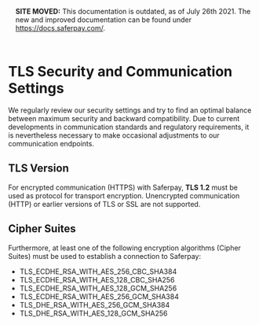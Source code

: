 <div class="warning" style="min-height: 75px;">
  <span class="glyphicon glyphicon-exclamation-sign" style="color: rgb(240, 169, 43);font-size: 55px;float: left;height: 75px;margin-right: 15px;margin-top: 0px;"></span>
  <p><strong>SITE MOVED:</strong> This documentation is outdated, as of July 26th 2021. The new and improved documentation can be found under <a href="https://docs.saferpay.com/home/integration-guide/introduction">https://docs.saferpay.com/</a>.</p>
</div>

# TLS Security and Communication Settings
We regularly review our security settings and try to find an optimal balance between maximum security and backward compatibility. Due to current developments in communication standards and regulatory requirements, it is nevertheless necessary to make occasional adjustments to our communication endpoints.

## TLS Version
For encrypted communication (HTTPS) with Saferpay, **TLS 1.2** must be used as protocol for transport encryption. Unencrypted communication (HTTP) or earlier versions of TLS or SSL are not supported.

## Cipher Suites
Furthermore, at least one of the following encryption algorithms (Cipher Suites) must be used to establish a connection to Saferpay:

- TLS_ECDHE_RSA_WITH_AES_256_CBC_SHA384
- TLS_ECDHE_RSA_WITH_AES_128_CBC_SHA256
- TLS_ECDHE_RSA_WITH_AES_128_GCM_SHA256
- TLS_ECDHE_RSA_WITH_AES_256_GCM_SHA384
- TLS_DHE_RSA_WITH_AES_256_GCM_SHA384
- TLS_DHE_RSA_WITH_AES_128_GCM_SHA256
